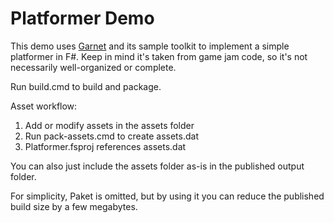 # Platformer Demo

This demo uses [Garnet](https://github.com/bcarruthers/garnet) and its sample toolkit to implement a simple platformer in F#. Keep in mind it's taken from game jam code, so it's not necessarily well-organized or complete.

Run build.cmd to build and package.

Asset workflow:

1. Add or modify assets in the assets folder
2. Run pack-assets.cmd to create assets.dat
3. Platformer.fsproj references assets.dat

You can also just include the assets folder as-is in the published output folder.

For simplicity, Paket is omitted, but by using it you can reduce the published build size by a few megabytes.